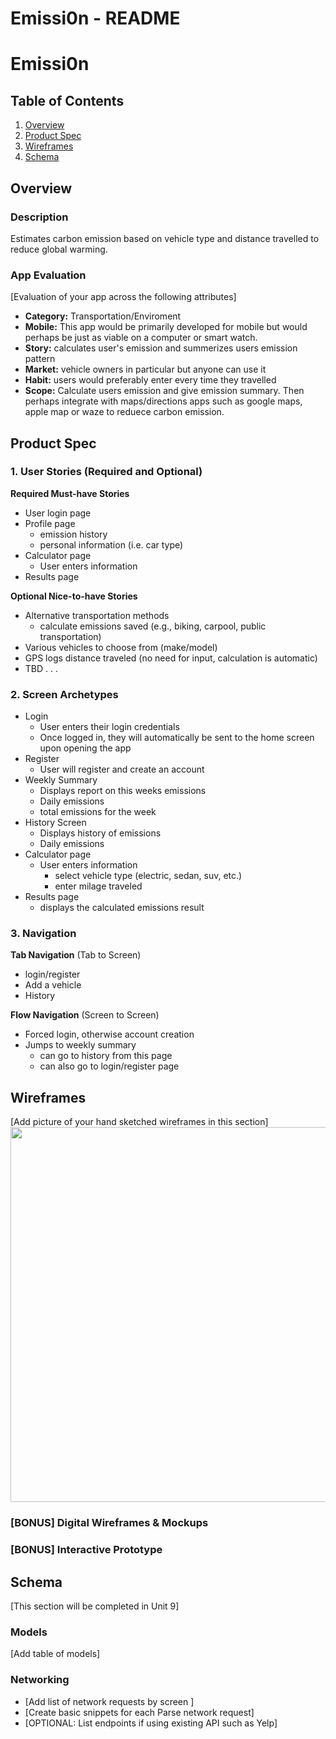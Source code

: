 Emissi0n - README 
===

# Emissi0n 

## Table of Contents
1. [Overview](#Overview)
1. [Product Spec](#Product-Spec)
1. [Wireframes](#Wireframes)
2. [Schema](#Schema)

## Overview
### Description
Estimates carbon emission based on vehicle type and distance travelled to reduce global warming.

### App Evaluation
[Evaluation of your app across the following attributes]
- **Category:** Transportation/Enviroment
- **Mobile:** This app would be primarily developed for mobile but would perhaps be just as viable on a computer or smart watch. 
- **Story:** calculates user's emission and summerizes users emission pattern
- **Market:** vehicle owners in particular but anyone can use it
- **Habit:** users would preferably enter every time they travelled
- **Scope:** Calculate users emission and give emission summary. Then perhaps integrate with maps/directions apps such as google maps, apple map or waze to reduece carbon emission.

## Product Spec

### 1. User Stories (Required and Optional)

**Required Must-have Stories**

* User login page
* Profile page 
    * emission history
    * personal information (i.e. car type)
* Calculator page
    * User enters information 
* Results page

**Optional Nice-to-have Stories**

* Alternative transportation methods
    * calculate emissions saved (e.g., biking, carpool, public transportation)
* Various vehicles to choose from (make/model)
* GPS logs distance traveled (no need for input, calculation is automatic)
* TBD . . .

### 2. Screen Archetypes

* Login
   * User enters their login credentials
   * Once logged in, they will automatically be sent to the home screen upon opening the app 
* Register
   * User will register and create an account
* Weekly Summary
   * Displays report on this weeks emissions
   * Daily emissions
   * total emissions for the week
* History Screen
   * Displays history of emissions
   * Daily emissions
* Calculator page
    * User enters information 
        * select vehicle type (electric, sedan, suv, etc.)
        * enter milage traveled
* Results page
    * displays the calculated emissions result



### 3. Navigation

**Tab Navigation** (Tab to Screen)

* login/register
* Add a vehicle
* History

**Flow Navigation** (Screen to Screen)

* Forced login, otherwise account creation
* Jumps to weekly summary
   * can go to history from this page
   * can also go to login/register page

## Wireframes
[Add picture of your hand sketched wireframes in this section]
<img src="YOUR_WIREFRAME_IMAGE_URL" width=600>

### [BONUS] Digital Wireframes & Mockups

### [BONUS] Interactive Prototype

## Schema 
[This section will be completed in Unit 9]
### Models
[Add table of models]
### Networking
- [Add list of network requests by screen ]
- [Create basic snippets for each Parse network request]
- [OPTIONAL: List endpoints if using existing API such as Yelp]
